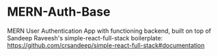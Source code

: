 # MERN-Auth-Base
MERN User Authentication App with functioning backend, built on top of Sandeep Raveesh's simple-react-full-stack boilerplate: https://github.com/crsandeep/simple-react-full-stack#documentation
